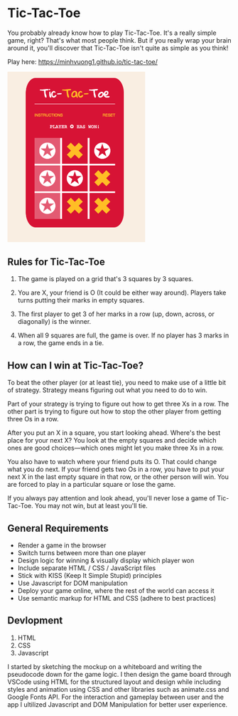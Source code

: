 # Tic-Tac-Toe 

You probably already know how to play Tic-Tac-Toe. It's a really simple game, right? That's what most people think. But if you really wrap your brain around it, you'll discover that Tic-Tac-Toe isn't quite as simple as you think!

Play here: https://minhvuong1.github.io/tic-tac-toe/

<img src="https://github.com/minhvuong1/tic-tac-toe/blob/master/screenshot.png" width="310">

## Rules for Tic-Tac-Toe
1. The game is played on a grid that's 3 squares by 3 squares.

2. You are X, your friend is O (It could be either way around). Players take turns putting their marks in empty squares.

3. The first player to get 3 of her marks in a row (up, down, across, or diagonally) is the winner.

4. When all 9 squares are full, the game is over. If no player has 3 marks in a row, the game ends in a tie.

## How can I win at Tic-Tac-Toe?
To beat the other player (or at least tie), you need to make use of a little bit of strategy. Strategy means figuring out what you need to do to win.

Part of your strategy is trying to figure out how to get three Xs in a row. The other part is trying to figure out how to stop the other player from getting three Os in a row.

After you put an X in a square, you start looking ahead. Where's the best place for your next X? You look at the empty squares and decide which ones are good choices—which ones might let you make three Xs in a row.

You also have to watch where your friend puts its O. That could change what you do next. If your friend gets two Os in a row, you have to put your next X in the last empty square in that row, or the other person will win. You are forced to play in a particular square or lose the game.

If you always pay attention and look ahead, you'll never lose a game of Tic-Tac-Toe. You may not win, but at least you'll tie.

## General Requirements
- Render a game in the browser
- Switch turns between more than one player
- Design logic for winning & visually display which player won
- Include separate HTML / CSS / JavaScript files
- Stick with KISS (Keep It Simple Stupid) principles
- Use Javascript for DOM manipulation
- Deploy your game online, where the rest of the world can access it
- Use semantic markup for HTML and CSS (adhere to best practices)

## Devlopment
1. HTML
2. CSS
3. Javascript

I started by sketching the mockup on a whiteboard and writing the pseudocode down for the game logic. I then design the game board through VSCode using HTML for the structured layout and design while including styles and animation using CSS and other libraries such as animate.css and Google Fonts API. For the interaction and gameplay between user and the app I ultilized Javascript and DOM Manipulation for better user experience.


